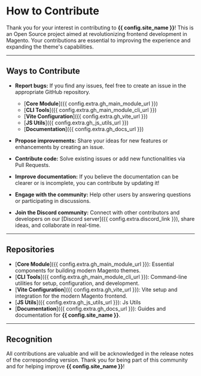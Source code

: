 # How to Contribute

Thank you for your interest in contributing to **{{ config.site_name }}**! This is an Open Source project aimed at revolutionizing frontend development in Magento. Your contributions are essential to improving the experience and expanding the theme's capabilities.

---

## Ways to Contribute

- **Report bugs:** If you find any issues, feel free to create an issue in the appropriate GitHub repository.
     - [**Core Module**]({{ config.extra.gh_main_module_url }})
     - [**CLI Tools**]({{ config.extra.gh_main_module_cli_url }})
     - [**Vite Configuration**]({{ config.extra.gh_vite_url }})
     - [**JS Utils**]({{ config.extra.gh_js_utils_url }})
     - [**Documentation**]({{ config.extra.gh_docs_url }})
     
- **Propose improvements:** Share your ideas for new features or enhancements by creating an issue.
- **Contribute code:** Solve existing issues or add new functionalities via Pull Requests.
- **Improve documentation:** If you believe the documentation can be clearer or is incomplete, you can contribute by updating it!
- **Engage with the community:** Help other users by answering questions or participating in discussions.
- **Join the Discord community:** Connect with other contributors and developers on our [Discord server]({{ config.extra.discord_link }}), share ideas, and collaborate in real-time.

---

## Repositories

- [**Core Module**]({{ config.extra.gh_main_module_url }}): Essential components for building modern Magento themes.
- [**CLI Tools**]({{ config.extra.gh_main_module_cli_url }}): Command-line utilities for setup, configuration, and development.
- [**Vite Configuration**]({{ config.extra.gh_vite_url }}): Vite setup and integration for the modern Magento frontend.
- [**JS Utils**]({{ config.extra.gh_js_utils_url }}): Js Utils
- [**Documentation**]({{ config.extra.gh_docs_url }}): Guides and documentation for **{{ config.site_name }}**.

---

## Recognition

All contributions are valuable and will be acknowledged in the release notes of the corresponding version. Thank you for being part of this community and for helping improve **{{ config.site_name }}**!
